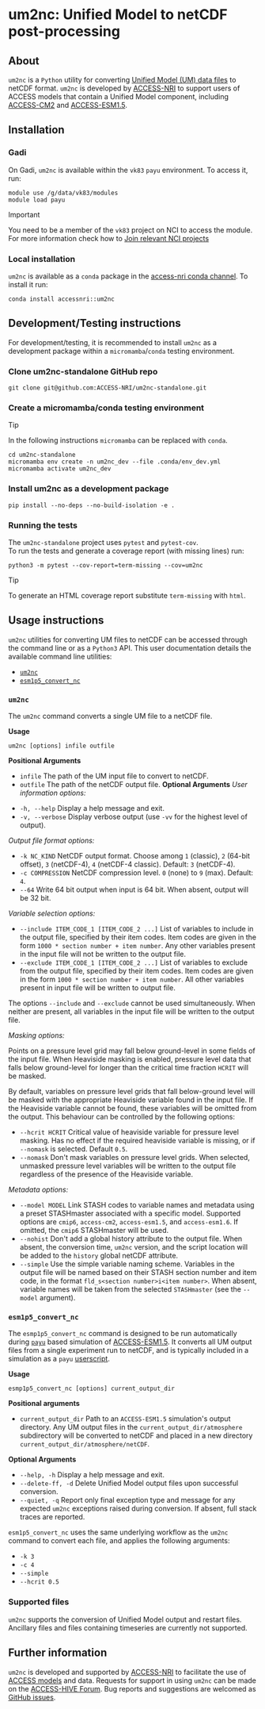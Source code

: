 # um2nc: Unified Model to netCDF post-processing

## About

`um2nc` is a `Python` utility for converting [Unified Model (UM) data files](https://code.metoffice.gov.uk/doc/um/latest/papers/umdp_F03.pdf) to netCDF format. `um2nc` is developed by [ACCESS-NRI](https://www.access-nri.org.au/) to support users of ACCESS models that contain a Unified Model component, including [ACCESS-CM2](https://access-hive.org.au/models/configurations/access-cm/) and [ACCESS-ESM1.5](https://access-hive.org.au/models/configurations/access-esm/).


## Installation

### Gadi

On Gadi, `um2nc` is available within the `vk83` `payu` environment. 
To access it, run: 
```
module use /g/data/vk83/modules
module load payu
```
> [!IMPORTANT]  
> You need to be a member of the `vk83` project on NCI to access the module. For more information check how to [Join relevant NCI projects](https://access-hive.org.au/getting_started/set_up_nci_account/#join-relevant-nci-projects)

### Local installation
`um2nc` is available as a `conda` package in the [access-nri conda channel](https://anaconda.org/accessnri/um2nc).
To install it run:
```
conda install accessnri::um2nc
```

## Development/Testing instructions
For development/testing, it is recommended to install `um2nc` as a development package within a `micromamba`/`conda` testing environment.

### Clone um2nc-standalone GitHub repo
```
git clone git@github.com:ACCESS-NRI/um2nc-standalone.git
```

### Create a micromamba/conda testing environment
> [!TIP]  
> In the following instructions `micromamba` can be replaced with `conda`.

```
cd um2nc-standalone
micromamba env create -n um2nc_dev --file .conda/env_dev.yml
micromamba activate um2nc_dev
```

### Install um2nc as a development package
```
pip install --no-deps --no-build-isolation -e .
```

### Running the tests

The `um2nc-standalone` project uses `pytest` and `pytest-cov`.<br>
To run the tests and generate a coverage report (with missing lines) run:

```
python3 -m pytest --cov-report=term-missing --cov=um2nc
```
> [!TIP]
> To generate an HTML coverage report substitute `term-missing` with `html`.

## Usage instructions

`um2nc` utilities for converting UM files to netCDF can be accessed through the command line or as a `Python3` API. This user documentation details the available command line utilities:
* [`um2nc`](#um2nc)
* [`esm1p5_convert_nc`](#esm1p5_convert_nc)

### `um2nc`
The `um2nc` command converts a single UM file to a netCDF file.

**Usage**
```
um2nc [options] infile outfile
```
**Positional Arguments**
- `infile` The path of the UM input file to convert to netCDF.
- `outfile` The path of the netCDF output file.
**Optional Arguments**
_User information options:_
* `-h, --help` Display a help message and exit.
* `-v, --verbose`  Display verbose output (use `-vv` for the highest level of output).

_Output file format options:_
* `-k NC_KIND` NetCDF output format. Choose among `1` (classic), `2` (64-bit offset), `3` (netCDF-4), `4` (netCDF-4 classic). Default: `3` (netCDF-4).
* `-c COMPRESSION` NetCDF compression level. `0` (none) to `9` (max). Default: `4`.
* `--64` Write 64 bit output when input is 64 bit. When absent, output will be 32 bit.

_Variable selection options:_

* `--include ITEM_CODE_1 [ITEM_CODE_2 ...]` List of variables to include in the output file, specified by their item codes. Item codes are given in the form `1000 * section number + item number`. Any other variables present in the input file will not be written to the output file.
* `--exclude ITEM_CODE_1 [ITEM_CODE_2 ...]` List of variables to exclude from the output file, specified by their item codes. Item codes are given in the form `1000 * section number + item number`. All other variables present in input file will be written to output file.

The options `--include` and `--exclude` cannot be used simultaneously. When neither are present, all variables in the input file will be written to the output file.

_Masking options:_

Points on a pressure level grid may fall below ground-level in some fields of the input file. When Heaviside masking is enabled, pressure level data that falls below ground-level for longer than the critical time fraction `HCRIT` will be masked.

By default, variables on pressure level grids that fall below-ground level will be masked with the appropriate Heaviside variable found in the input file. If the Heaviside variable cannot be found, these variables will be omitted from the output. This behaviour can be controlled by the following options:

* `--hcrit HCRIT` Critical value of heaviside variable for pressure level masking. Has no effect if the required heaviside variable is missing, or if `--nomask` is selected. Default `0.5`.
* `--nomask` Don't mask variables on pressure level grids. When selected, unmasked pressure level variables will be written to the output file regardless of the presence of the Heaviside variable.


_Metadata options:_

* `--model MODEL` Link STASH codes to variable names and metadata using a preset STASHmaster associated with a specific model. Supported options are `cmip6`, `access-cm2`, `access-esm1.5`, and `access-esm1.6`. If omitted, the `cmip6` STASHmaster will be used.
* `--nohist` Don't add a global history attribute to the output file. When absent, the conversion time, `um2nc` version, and the script location will be added to the `history` global netCDF attribute.
* `--simple` Use the simple variable naming scheme. Variables in the output file will be named based on their STASH section number and item code, in the format `fld_s<section number>i<item number>`. When absent, variable names will be taken from the selected `STASHmaster` (see the `--model` argument).


### `esm1p5_convert_nc`

The `esmp1p5_convert_nc` command is designed to be run automatically during [`payu`](https://payu.readthedocs.io/en/stable/) based simulation of [ACCESS-ESM1.5](https://access-hive.org.au/models/configurations/access-esm/). It converts all UM output files from a single experiment run to netCDF, and is typically included in a simulation as a `payu` [userscript](https://payu.readthedocs.io/en/stable/config.html#postprocessing).

**Usage**

```
esmp1p5_convert_nc [options] current_output_dir
```

**Positional arguments**
- `current_output_dir` Path to an `ACCESS-ESM1.5` simulation's output directory. Any UM output files in the `current_output_dir/atmosphere` subdirectory will be converted to netCDF and placed in a new directory `current_output_dir/atmosphere/netCDF`.

**Optional Arguments**

* `--help, -h` Display a help message and exit.
* `--delete-ff, -d`  Delete Unified Model output files upon successful conversion.
* `--quiet, -q` Report only final exception type and message for any expected `um2nc` exceptions raised during conversion. If absent, full stack traces are reported.

`esm1p5_convert_nc` uses the same underlying workflow as the `um2nc` command to convert each file, and applies the following arguments:
* `-k 3`
* `-c 4`
* `--simple`
* `--hcrit 0.5`

### Supported files

`um2nc` supports the conversion of Unified Model output and restart files. Ancillary files and files containing timeseries are currently not supported.

## Further information
`um2nc` is developed and supported by [ACCESS-NRI](https://www.access-nri.org.au/) to facilitate the use of [ACCESS models](https://access-hive.org.au/models/) and data.
Requests for support in using `um2nc` can be made on the [ACCESS-HIVE Forum](https://forum.access-hive.org.au/). Bug reports and suggestions are welcomed as [GitHub issues](https://github.com/ACCESS-NRI/um2nc-standalone/issues).


